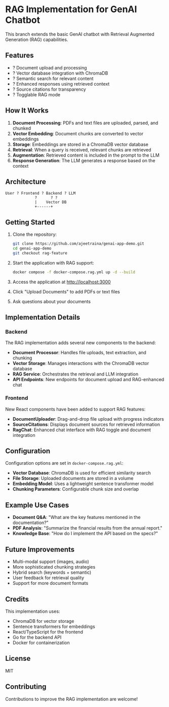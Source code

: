 # RAG Implementation for GenAI Chatbot

This branch extends the basic GenAI chatbot with Retrieval Augmented Generation (RAG) capabilities.

## Features

- ? Document upload and processing
- ? Vector database integration with ChromaDB
- ? Semantic search for relevant content
- ? Enhanced responses using retrieved context
- ? Source citations for transparency
- ? Togglable RAG mode

## How It Works

1. **Document Processing**: PDFs and text files are uploaded, parsed, and chunked
2. **Vector Embedding**: Document chunks are converted to vector embeddings
3. **Storage**: Embeddings are stored in a ChromaDB vector database
4. **Retrieval**: When a query is received, relevant chunks are retrieved
5. **Augmentation**: Retrieved content is included in the prompt to the LLM
6. **Response Generation**: The LLM generates a response based on the context

## Architecture

```
User ? Frontend ? Backend ? LLM
             ?      ? ?
             |    Vector DB
             +------+
```

## Getting Started

1. Clone the repository:
   ```bash
   git clone https://github.com/ajeetraina/genai-app-demo.git
   cd genai-app-demo
   git checkout rag-feature
   ```

2. Start the application with RAG support:
   ```bash
   docker compose -f docker-compose.rag.yml up -d --build
   ```

3. Access the application at [http://localhost:3000](http://localhost:3000)

4. Click "Upload Documents" to add PDFs or text files

5. Ask questions about your documents

## Implementation Details

### Backend

The RAG implementation adds several new components to the backend:

- **Document Processor**: Handles file uploads, text extraction, and chunking
- **Vector Storage**: Manages interactions with the ChromaDB vector database
- **RAG Service**: Orchestrates the retrieval and LLM integration
- **API Endpoints**: New endpoints for document upload and RAG-enhanced chat

### Frontend

New React components have been added to support RAG features:

- **DocumentUploader**: Drag-and-drop file upload with progress indicators
- **SourceCitations**: Displays document sources for retrieved information
- **RagChat**: Enhanced chat interface with RAG toggle and document integration

## Configuration

Configuration options are set in `docker-compose.rag.yml`:

- **Vector Database**: ChromaDB is used for efficient similarity search
- **File Storage**: Uploaded documents are stored in a volume
- **Embedding Model**: Uses a lightweight sentence transformer model
- **Chunking Parameters**: Configurable chunk size and overlap

## Example Use Cases

- **Document Q&A**: "What are the key features mentioned in the documentation?"
- **PDF Analysis**: "Summarize the financial results from the annual report."
- **Knowledge Base**: "How do I implement the API based on the specs?"

## Future Improvements

- Multi-modal support (images, audio)
- More sophisticated chunking strategies
- Hybrid search (keywords + semantic)
- User feedback for retrieval quality
- Support for more document formats

## Credits

This implementation uses:

- ChromaDB for vector storage
- Sentence transformers for embeddings
- React/TypeScript for the frontend
- Go for the backend API
- Docker for containerization

## License

MIT

## Contributing

Contributions to improve the RAG implementation are welcome!
